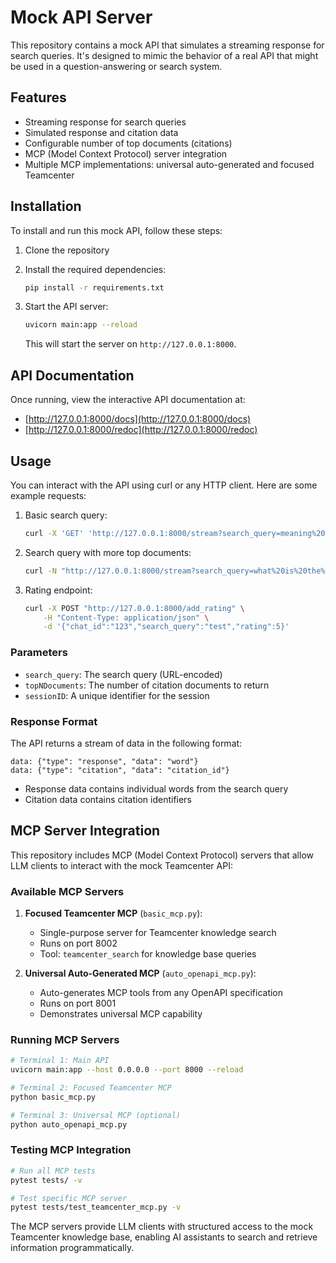 # Mock API Server

This repository contains a mock API that simulates a streaming response for search queries. It's designed to mimic the behavior of a real API that might be used in a question-answering or search system.

## Features

- Streaming response for search queries
- Simulated response and citation data
- Configurable number of top documents (citations)
- MCP (Model Context Protocol) server integration
- Multiple MCP implementations: universal auto-generated and focused Teamcenter

## Installation

To install and run this mock API, follow these steps:

1. Clone the repository

2. Install the required dependencies:

    ```bash
    pip install -r requirements.txt
    ```

3. Start the API server:

   ```bash
   uvicorn main:app --reload
   ```

   This will start the server on `http://127.0.0.1:8000`.

## API Documentation

Once running, view the interactive API documentation at:

- [http://127.0.0.1:8000/docs](http://127.0.0.1:8000/docs)
- [http://127.0.0.1:8000/redoc](http://127.0.0.1:8000/redoc)

## Usage

You can interact with the API using curl or any HTTP client. Here are some example requests:

1. Basic search query:

    ```bash
    curl -X 'GET' 'http://127.0.0.1:8000/stream?search_query=meaning%20of%20life%3F&topNDocuments=3&sessionID=12345' -H 'accept: application/json'
    ```

2. Search query with more top documents:

    ```bash
    curl -N "http://127.0.0.1:8000/stream?search_query=what%20is%20the%20meaning%20of%20life&topNDocuments=5&sessionID=12345"
    ```

3. Rating endpoint:

    ```bash
    curl -X POST "http://127.0.0.1:8000/add_rating" \
        -H "Content-Type: application/json" \
        -d '{"chat_id":"123","search_query":"test","rating":5}'
    ```

### Parameters

- `search_query`: The search query (URL-encoded)
- `topNDocuments`: The number of citation documents to return
- `sessionID`: A unique identifier for the session

### Response Format

The API returns a stream of data in the following format:

```log
data: {"type": "response", "data": "word"}
data: {"type": "citation", "data": "citation_id"}
```

- Response data contains individual words from the search query
- Citation data contains citation identifiers

## MCP Server Integration

This repository includes MCP (Model Context Protocol) servers that allow LLM clients to interact with the mock Teamcenter API:

### Available MCP Servers

1. **Focused Teamcenter MCP** (`basic_mcp.py`):
   - Single-purpose server for Teamcenter knowledge search
   - Runs on port 8002
   - Tool: `teamcenter_search` for knowledge base queries

2. **Universal Auto-Generated MCP** (`auto_openapi_mcp.py`):
   - Auto-generates MCP tools from any OpenAPI specification
   - Runs on port 8001
   - Demonstrates universal MCP capability

### Running MCP Servers

```bash
# Terminal 1: Main API
uvicorn main:app --host 0.0.0.0 --port 8000 --reload

# Terminal 2: Focused Teamcenter MCP
python basic_mcp.py

# Terminal 3: Universal MCP (optional)
python auto_openapi_mcp.py
```

### Testing MCP Integration

```bash
# Run all MCP tests
pytest tests/ -v

# Test specific MCP server
pytest tests/test_teamcenter_mcp.py -v
```

The MCP servers provide LLM clients with structured access to the mock Teamcenter knowledge base, enabling AI assistants to search and retrieve information programmatically.
